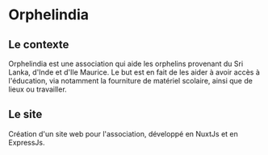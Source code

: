 # Orphelindia

## Le contexte

Orphelindia est une association qui aide les orphelins provenant du Sri Lanka, d'Inde et d'Ile Maurice. Le but est en fait de les aider à avoir accès à l'éducation, via notamment la fourniture de matériel scolaire, ainsi que de lieux ou travailler.

## Le site

Création d'un site web pour l'association, développé en NuxtJs et en ExpressJs.
